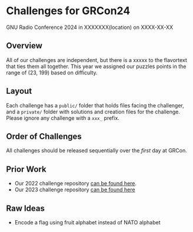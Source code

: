 # Challenges for GRCon24

GNU Radio Conference 2024 in XXXXXXX(location) on XXXX-XX-XX

## Overview

All of our challenges are independent, but there is a xxxxx to the flavortext that ties them all together. This year we assigned our puzzles points in the range of (23, 199) based on difficulty.

## Layout

Each challenge has a `public/` folder that holds files facing the challenger, and a `private/` folder with solutions and creation files for the challenge. Please ignore any challenge with a `xxx_` prefix.

## Order of Challenges

All challenges should be released sequentially over the _first_ day at GRCon.

## Prior Work

* Our 2022 challenge repository [can be found here](https://github.com/bebau/grcon22).
* Our 2023 challenge repository [can be found here](https://github.com/Teque5/grcon23)

## Raw Ideas

* Encode a flag using fruit alphabet instead of NATO alphabet

